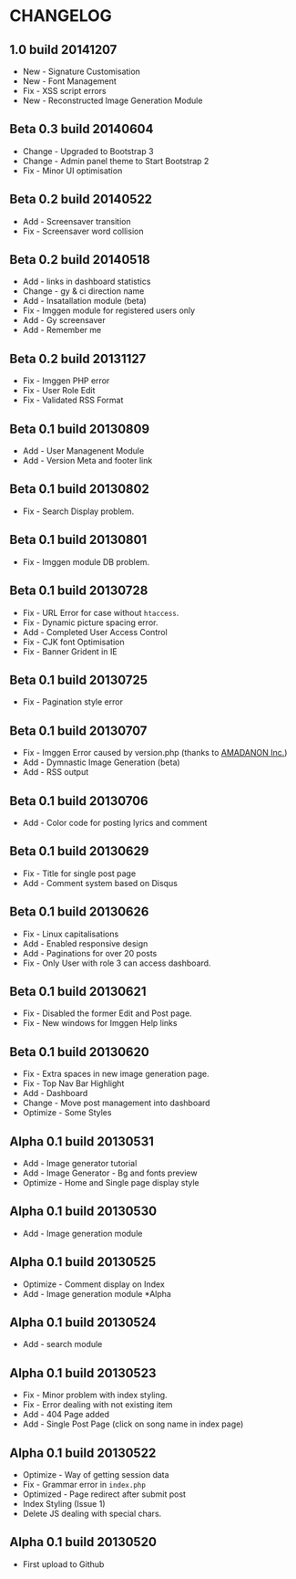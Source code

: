 # CHANGELOG

## 1.0 build 20141207

- New - Signature Customisation
- New - Font Management
- Fix - XSS script errors
- New - Reconstructed Image Generation Module

## Beta 0.3 build 20140604

- Change - Upgraded to Bootstrap 3
- Change - Admin panel theme to Start Bootstrap 2
- Fix - Minor UI optimisation

## Beta 0.2 build 20140522

- Add - Screensaver transition
- Fix - Screensaver word collision

## Beta 0.2 build 20140518

- Add - links in dashboard statistics
- Change - gy & ci direction name
- Add - Insatallation module (beta)
- Fix - Imggen module for registered users only
- Add - Gy screensaver
- Add - Remember me

## Beta 0.2 build 20131127

- Fix - Imggen PHP error
- Fix - User Role Edit
- Fix - Validated RSS Format

## Beta 0.1 build 20130809

- Add - User Managenent Module
- Add - Version Meta and footer link

## Beta 0.1 build 20130802

- Fix - Search Display problem.

## Beta 0.1 build 20130801

- Fix - Imggen module DB problem.

## Beta 0.1 build 20130728

- Fix - URL Error for case without `htaccess`.
- Fix - Dynamic picture spacing error.
- Add - Completed User Access Control
- Fix - CJK font Optimisation
- Fix - Banner Grident in IE

## Beta 0.1 build 20130725

- Fix - Pagination style error

## Beta 0.1 build 20130707

- Fix - Imggen Error caused by version.php (thanks to [AMADANON Inc.](http://stackoverflow.com/users/2514521/amadanon-inc))
- Add - Dymnastic Image Generation (beta)
- Add - RSS output

## Beta 0.1 build 20130706

- Add - Color code for posting lyrics and comment

## Beta 0.1 build 20130629

- Fix - Title for single post page
- Add - Comment system based on Disqus

## Beta 0.1 build 20130626

- Fix - Linux capitalisations
- Add - Enabled responsive design
- Add - Paginations for over 20 posts
- Fix - Only User with role 3 can access dashboard.

## Beta 0.1 build 20130621

- Fix - Disabled the former Edit and Post page.
- Fix - New windows for Imggen Help links

## Beta 0.1 build 20130620

- Fix - Extra spaces in new image generation page.
- Fix - Top Nav Bar Highlight
- Add - Dashboard
- Change - Move post management into dashboard
- Optimize - Some Styles

## Alpha 0.1 build 20130531

- Add - Image generator tutorial
- Add - Image Generator - Bg and fonts preview
- Optimize - Home and Single page display style

## Alpha 0.1 build 20130530

- Add - Image generation module

## Alpha 0.1 build 20130525

- Optimize - Comment display on Index
- Add - Image generation module \*Alpha

## Alpha 0.1 build 20130524

- Add - search module

## Alpha 0.1 build 20130523

- Fix - Minor problem with index styling.
- Fix - Error dealing with not existing item
- Add - 404 Page added
- Add - Single Post Page (click on song name in index page)

## Alpha 0.1 build 20130522

- Optimize - Way of getting session data
- Fix - Grammar error in `index.php`
- Optimized - Page redirect after submit post
- Index Styling (Issue 1)
- Delete JS dealing with special chars.

## Alpha 0.1 build 20130520

- First upload to Github
